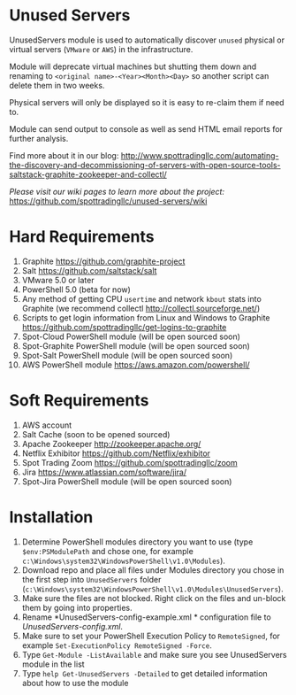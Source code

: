 # Unused Servers

UnusedServers module is used to automatically discover `unused` physical or virtual servers (`VMware` or `AWS`) in the infrastructure. 

Module will deprecate virtual machines but shutting them down and renaming to `<original name>-<Year><Month><Day>` so another script can delete them in two weeks.

Physical servers will only be displayed so it is easy to re-claim them if need to.

Module can send output to console as well as send HTML email reports for further analysis.

Find more about it in our blog: http://www.spottradingllc.com/automating-the-discovery-and-decommissioning-of-servers-with-open-source-tools-saltstack-graphite-zookeeper-and-collectl/

_Please visit our wiki pages to learn more about the project:_ https://github.com/spottradingllc/unused-servers/wiki

# Hard Requirements

1. Graphite https://github.com/graphite-project
2. Salt https://github.com/saltstack/salt
3. VMware 5.0 or later
4. PowerShell 5.0 (beta for now)
5. Any method of getting CPU `usertime` and network `kbout` stats into Graphite (we recommend collectl http://collectl.sourceforge.net/)
6. Scripts to get login information from Linux and Windows to Graphite https://github.com/spottradingllc/get-logins-to-graphite
7. Spot-Cloud PowerShell module (will be open sourced soon)
8. Spot-Graphite PowerShell module (will be open sourced soon)
9. Spot-Salt PowerShell module (will be open sourced soon)
10. AWS PowerShell module https://aws.amazon.com/powershell/

# Soft Requirements

1. AWS account 
2. Salt Cache (soon to be opened sourced)
3. Apache Zookeeper http://zookeeper.apache.org/
4. Netflix Exhibitor https://github.com/Netflix/exhibitor
5. Spot Trading Zoom https://github.com/spottradingllc/zoom
6. Jira https://www.atlassian.com/software/jira/
7. Spot-Jira PowerShell module (will be open sourced soon)

# Installation

1. Determine PowerShell modules directory you want to use (type `$env:PSModulePath` and chose one, for example `c:\Windows\system32\WindowsPowerShell\v1.0\Modules`).
2. Download repo and place all files under Modules directory you chose in the first step into `UnusedServers` folder (`c:\Windows\system32\WindowsPowerShell\v1.0\Modules\UnusedServers`).
3. Make sure the files are not blocked. Right click on the files and un-block them by going into properties.
4. Rename *UnusedServers-config-example.xml * configuration file to *UnusedServers-config.xml*.
5. Make sure to set your PowerShell Execution Policy to `RemoteSigned`, for example `Set-ExecutionPolicy RemoteSigned -Force`.
6. Type `Get-Module -ListAvailable` and make sure you see UnusedServers module in the list
7. Type `help Get-UnusedServers -Detailed` to get detailed information about how to use the module
